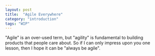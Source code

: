 ```yaml
---
layout: post
title:  "Agile Everywhere"
category: "introduction"
tags: "WIP"
---
```


"Agile" is an over-used term, but "agility" is fundamental to building products that people care about. So if I can only impress upon you one lesson, then I hope it can be "always be agile".

